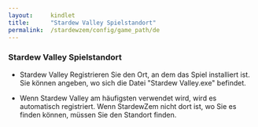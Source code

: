 ```yaml
---
layout:     kindlet
title:      "Stardew Valley Spielstandort"
permalink:  /stardewzem/config/game_path/de
---
```


### **Stardew Valley Spielstandort**

* Stardew Valley Registrieren Sie den Ort, an dem das Spiel installiert ist. Sie können angeben, wo sich die Datei "Stardew Valley.exe" befindet.

* Wenn Stardew Valley am häufigsten verwendet wird, wird es automatisch registriert. Wenn StardewZem nicht dort ist, wo Sie es finden können, müssen Sie den Standort finden. 

<br/>
<br/>
